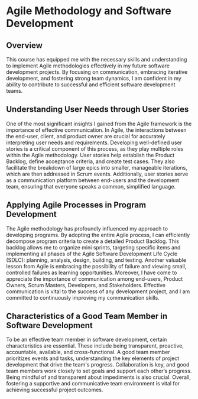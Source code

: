# Agile Methodology and Software Development

## Overview
This course has equipped me with the necessary skills and understanding to implement Agile methodologies effectively in my future software development projects. By focusing on communication, embracing iterative development, and fostering strong team dynamics, I am confident in my ability to contribute to successful and efficient software development teams.

## Understanding User Needs through User Stories

One of the most significant insights I gained from the Agile framework is the importance of effective communication. In Agile, the interactions between the end-user, client, and product owner are crucial for accurately interpreting user needs and requirements. Developing well-defined user stories is a critical component of this process, as they play multiple roles within the Agile methodology. User stories help establish the Product Backlog, define acceptance criteria, and create test cases. They also facilitate the breakdown of large epics into smaller, manageable iterations, which are then addressed in Scrum events. Additionally, user stories serve as a communication platform between end-users and the development team, ensuring that everyone speaks a common, simplified language.

## Applying Agile Processes in Program Development

The Agile methodology has profoundly influenced my approach to developing programs. By adopting the entire Agile process, I can efficiently decompose program criteria to create a detailed Product Backlog. This backlog allows me to organize mini sprints, targeting specific items and implementing all phases of the Agile Software Development Life Cycle (SDLC): planning, analysis, design, building, and testing. Another valuable lesson from Agile is embracing the possibility of failure and viewing small, controlled failures as learning opportunities. Moreover, I have come to appreciate the importance of communication among end-users, Product Owners, Scrum Masters, Developers, and Stakeholders. Effective communication is vital to the success of any development project, and I am committed to continuously improving my communication skills. 

## Characteristics of a Good Team Member in Software Development

To be an effective team member in software development, certain characteristics are essential. These include being transparent, proactive, accountable, available, and cross-functional. A good team member prioritizes events and tasks, understanding the key elements of project development that drive the team's progress. Collaboration is key, and good team members work closely to set goals and support each other’s progress. Being mindful of and transparent about impediments is also crucial. Overall, fostering a supportive and communicative team environment is vital for achieving successful project outcomes.
